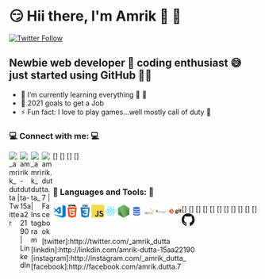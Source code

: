 #                            😏    Hii there, I'm Amrik  👋 👻

[![Twitter Follow](https://img.shields.io/twitter/follow/_amrik_dutta?color=1DA1F2&logo=twitter&style=for-the-badge)](https://twitter.com/intent/follow?original_referer=https%3A%2F%2Fgithub.com%2F_amrik_dutta&screen_name=_amrik_dutta)

##        Newbie web developer 🤕 coding enthusiast 😅 just started using GitHub 👨‍💻

- 🌱 I’m currently learning everything 🤣 🥺
- 👀 2021 goals to get a Job 
- ⚡ Fun fact: I love to play games...well mostly call of duty 👾



###                                💻 Connect with me:  💻

[<img align="left" alt="_amrik_dutta | Twitter" width="22px" src="https://cdn.jsdelivr.net/npm/simple-icons@v3/icons/twitter.svg" />]
[<img align="left" alt="amrik-dutta-15aa22190 | LinkedIn" width="22px" src="https://cdn.jsdelivr.net/npm/simple-icons@v3/icons/linkedin.svg" />]
[<img align="left" alt="_amrik_dutta_ | Instagram" width="22px" src="https://cdn.jsdelivr.net/npm/simple-icons@v3/icons/instagram.svg" />]
[<img align="left" alt="amrik.dutta.7 | Facebook" width="22px" src="https://cdn.jsdelivr.net/npm/simple-icons@v3/icons/facebook.svg" />]


<br />

###                         🔧    Languages and Tools:  🔧


[<img align="left" alt="Visual Studio Code" width="26px" src="https://raw.githubusercontent.com/github/explore/80688e429a7d4ef2fca1e82350fe8e3517d3494d/topics/visual-studio-code/visual-studio-code.png" />]
[<img align="left" alt="HTML5" width="26px" src="https://raw.githubusercontent.com/github/explore/80688e429a7d4ef2fca1e82350fe8e3517d3494d/topics/html/html.png" />]
[<img align="left" alt="CSS3" width="26px" src="https://raw.githubusercontent.com/github/explore/80688e429a7d4ef2fca1e82350fe8e3517d3494d/topics/css/css.png" />]
[<img align="left" alt="JavaScript" width="26px" src="https://raw.githubusercontent.com/github/explore/80688e429a7d4ef2fca1e82350fe8e3517d3494d/topics/javascript/javascript.png" />]
[<img align="left" alt="React" width="26px" src="https://raw.githubusercontent.com/github/explore/80688e429a7d4ef2fca1e82350fe8e3517d3494d/topics/react/react.png" />]
[<img align="left" alt="Node.js" width="26px" src="https://raw.githubusercontent.com/github/explore/80688e429a7d4ef2fca1e82350fe8e3517d3494d/topics/nodejs/nodejs.png" />]
[<img align="left" alt="SQL" width="26px" src="https://raw.githubusercontent.com/github/explore/80688e429a7d4ef2fca1e82350fe8e3517d3494d/topics/sql/sql.png" />]
[<img align="left" alt="MySQL" width="26px" src="https://raw.githubusercontent.com/github/explore/80688e429a7d4ef2fca1e82350fe8e3517d3494d/topics/mysql/mysql.png" />]
[<img align="left" alt="MongoDB" width="26px" src="https://raw.githubusercontent.com/github/explore/80688e429a7d4ef2fca1e82350fe8e3517d3494d/topics/mongodb/mongodb.png" />]
[<img align="left" alt="Git" width="26px" src="https://raw.githubusercontent.com/github/explore/80688e429a7d4ef2fca1e82350fe8e3517d3494d/topics/git/git.png" />]
[<img align="left" alt="GitHub" width="26px" src="https://raw.githubusercontent.com/github/explore/78df643247d429f6cc873026c0622819ad797942/topics/github/github.png" />]


<br />

<br />
[twitter]:http://twitter.com/_amrik_dutta
[linkdin]:http://linkdin.com/amrik-dutta-15aa22190
[instagram]:http://instagram.com/_amrik_dutta_
[facebook]:http://facebook.com/amrik.dutta.7




